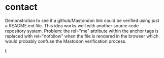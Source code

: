 # contact
Demonstration to see if a github/Mastondon link could be verified using just a README.md file.
This idea works well with another source code repository system.
Problem: the rel="me" attribute within the anchor tags is replaced with rel="nofollow" when the file is rendered in the browser which would probably confuse the Mastodon verification process.

<span>
<a rel="me" href="https://mstdn.social/@edfoss"></a>
<a rel="me" href="https://mstdn.social/@topics">t</a>
<a rel="me" href="https://mastodon.social/@edfoss"></a>
<a rel="me" href="https://mastodon.online/@edfoss"></a>
</span>
